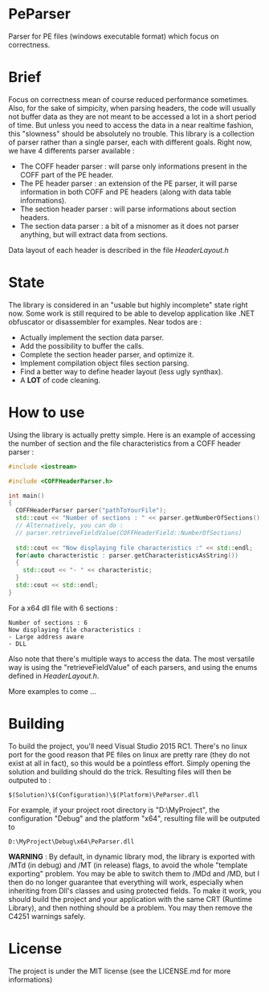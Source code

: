 # PeParser
Parser for PE files (windows executable format) which focus on correctness.

# Brief
Focus on correctness mean of course reduced performance sometimes. Also, for the sake of simpicity, when parsing headers, the code will usually not buffer data as they are not meant to be accessed a lot in a short period of time. But unless you need to access the data in a near realtime fashion, this "slowness" should be absolutely no trouble.
This library is a collection of parser rather than a single parser, each with different goals. Right now, we have 4 differents parser available :
- The COFF header parser    : will parse only informations present in the COFF part of the PE header.
- The PE header parser      : an extension of the PE parser, it will parse information in both COFF and PE headers (along with data table informations).
- The section header parser : will parse informations about section headers.
- The section data parser   : a bit of a misnomer as it does not parser anything, but will extract data from sections.

Data layout of each header is described in the file *HeaderLayout.h*

# State
The library is considered in an "usable but highly incomplete" state right now. Some work is still required to be able to develop application like .NET obfuscator or disassembler for examples. Near todos are :
- Actually implement the section data parser.
- Add the possibility to buffer the calls.
- Complete the section header parser, and optimize it.
- Implement compilation object files section parsing.
- Find a better way to define header layout (less ugly synthax).
- A **LOT** of code cleaning.

# How to use
Using the library is actually pretty simple. Here is an example of accessing the number of section and the file characteristics from a COFF header parser :

```C++
#include <iostream>

#include <COFFHeaderParser.h>

int main()
{
  COFFHeaderParser parser("pathToYourFile");
  std::cout << "Number of sections : " << parser.getNumberOfSections() << std::endl;
  // Alternatively, you can do :
  // parser.retrieveFieldValue(COFFHeaderField::NumberOfSections)
  
  std::cout << "Now displaying file characteristics :" << std::endl;
  for(auto characteristic : parser.getCharacteristicsAsString())
  {
    std::cout << "- " << characteristic;
  }
  std::cout << std::endl;
}
```

For a x64 dll file with 6 sections :
```
Number of sections : 6
Now displaying file characteristics :
- Large address aware
- DLL
```

Also note that there's multiple ways to access the data. The most versatile way is using the "retrieveFieldValue" of each parsers, and using the enums defined in *HeaderLayout.h*.

More examples to come ...

# Building
To build the project, you'll need Visual Studio 2015 RC1. There's no linux port for the good reason that PE files on linux are pretty rare (they do not exist at all in fact), so this would be a pointless effort.
Simply opening the solution and building should do the trick. Resulting files will then be outputed to :
```
$(Solution)\$(Configuration)\$(Platform)\PeParser.dll
```
For example, if your project root directory is "D:\MyProject", the configuration "Debug" and the platform "x64", resulting file will be outputed to

```
D:\MyProject\Debug\x64\PeParser.dll
```

**WARNING** : By default, in dynamic library mod, the library is exported with /MTd (in debug) and /MT (in release) flags, to avoid the whole "template exporting" problem. You may be able to switch them to /MDd and /MD, but I then do no longer guarantee that everything will work, especially when inheriting from Dll's classes and using protected fields. To make it work, you should build the project and your application with the same CRT (Runtime Library), and then nothing should be a problem. You may then remove the C4251 warnings safely.

# License
The project is under the MIT license (see the LICENSE.md for more informations)
